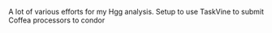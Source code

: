 A lot of various efforts for my Hgg analysis. Setup to use TaskVine to submit Coffea processors to condor

